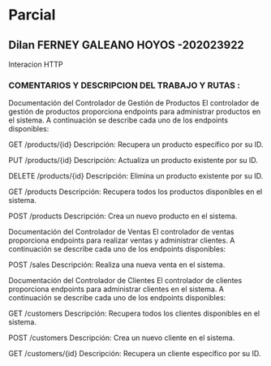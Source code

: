 # Parcial
## Dilan FERNEY GALEANO HOYOS -202023922
Interacion HTTP

### COMENTARIOS Y DESCRIPCION DEL TRABAJO Y RUTAS : 

Documentación del Controlador de Gestión de Productos
El controlador de gestión de productos proporciona endpoints para administrar productos en el sistema. A continuación se describe cada uno de los endpoints disponibles:

GET /products/{id}
Descripción:
Recupera un producto específico por su ID.

PUT /products/{id}
Descripción:
Actualiza un producto existente por su ID.

DELETE /products/{id}
Descripción:
Elimina un producto existente por su ID.

GET /products
Descripción:
Recupera todos los productos disponibles en el sistema.

POST /products
Descripción:
Crea un nuevo producto en el sistema.

Documentación del Controlador de Ventas
El controlador de ventas proporciona endpoints para realizar ventas y administrar clientes. A continuación se describe cada uno de los endpoints disponibles:

POST /sales
Descripción:
Realiza una nueva venta en el sistema.

Documentación del Controlador de Clientes
El controlador de clientes proporciona endpoints para administrar clientes en el sistema. A continuación se describe cada uno de los endpoints disponibles:

GET /customers
Descripción:
Recupera todos los clientes disponibles en el sistema.

POST /customers
Descripción:
Crea un nuevo cliente en el sistema.

GET /customers/{id}
Descripción:
Recupera un cliente específico por su ID.
